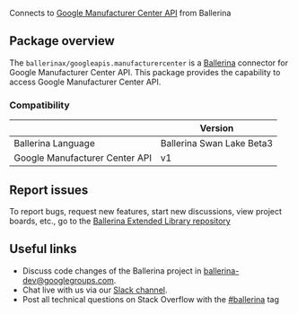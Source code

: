 Connects to [Google Manufacturer Center API](https://developers.google.com/manufacturers/) from Ballerina

## Package overview
The `ballerinax/googleapis.manufacturercenter` is a [Ballerina](https://ballerina.io/) connector for Google Manufacturer Center API.
This package provides the capability to access Google Manufacturer Center API.

### Compatibility
|                                   | Version                         |
|-----------------------------------|---------------------------------|
| Ballerina Language                | Ballerina Swan Lake Beta3       | 
| Google Manufacturer Center API    | v1                              |

## Report issues
To report bugs, request new features, start new discussions, view project boards, etc., go to the [Ballerina Extended Library repository](https://github.com/ballerina-platform/ballerina-extended-library)

## Useful links
- Discuss code changes of the Ballerina project in [ballerina-dev@googlegroups.com](mailto:ballerina-dev@googlegroups.com).
- Chat live with us via our [Slack channel](https://ballerina.io/community/slack/).
- Post all technical questions on Stack Overflow with the [#ballerina](https://stackoverflow.com/questions/tagged/ballerina) tag
